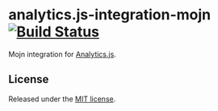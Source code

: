 # analytics.js-integration-mojn [![Build Status][ci-badge]][ci-link]

Mojn integration for [Analytics.js][].

## License

Released under the [MIT license](License.md).


[Analytics.js]: https://segment.com/docs/libraries/analytics.js/
[ci-link]: https://circleci.com/gh/segment-integrations/analytics.js-integration-mojn
[ci-badge]: https://circleci.com/gh/segment-integrations/analytics.js-integration-mojn.svg?style=svg
